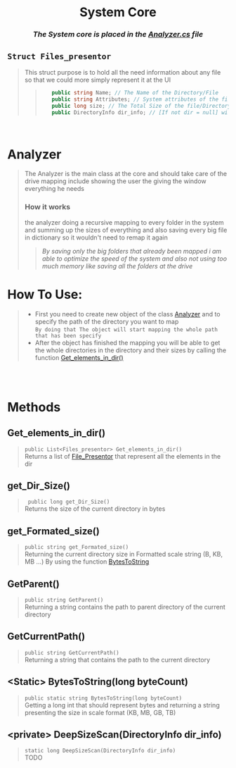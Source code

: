 <div align=center>

# System Core
### *The System core  is placed in the [Analyzer.cs](../Src/Windows%20Disk%20Analyzer/Analyzer.cs) file*

</div>

## `Struct Files_presentor`

> This struct purpose is to hold all the need information about any file so that we could more simply represent it at the UI
>> ```c#
>>    public string Name; // The Name of the Directory/File
>>    public string Attributes; // System attributes of the file
>>    public long size; // The Total Size of the file/Directory
>>    public DirectoryInfo dir_info; // [If not dir = null] will contain the object of the dir from System.IO;
>> ```

<br/>

# Analyzer
> The Analyzer is the main class at the core and should take care of the drive mapping include showing the user the giving the window everything he needs 
> ### **How it works**
> the analyzer doing a recursive mapping to every folder in the system and summing up the sizes of everything and also saving every big file in dictionary so it wouldn't need to remap it again 
>> *By saving only the big folders that already been mapped i am able to optimize the speed of the system and also not using too much memory like saving all the folders at the drive*

# How To Use:
> * First you need to create new object of the class [Analyzer](#analyzer) and to specify the path of the directory you want to map<br/>
`` By doing that The object will start mapping the whole path that has been specify ``
> * After the object has finished the mapping you will be able to get the whole directories in the directory and their sizes by calling the function [Get_elements_in_dir()](#get_elements_in_dir)

<br/>
<br/>

# Methods
## Get_elements_in_dir()
> `` public List<Files_presentor> Get_elements_in_dir() `` <br/>
> Returns a list of [File_Presentor](#struct-files_presentor) that represent all the elements in the dir

## get_Dir_Size()
> `` public long get_Dir_Size()`` <br/>
> Returns the size of the current directory in bytes

## get_Formated_size()
> `` public string get_Formated_size() `` <br/>
> Returning the current directory size in Formatted scale string (B, KB, MB ...)
> By using the function [BytesToString](#static-bytestostringlong-bytecount) 

## GetParent()
> `` public string GetParent() `` <br/>
> Returning a string contains the path to parent directory of the current directory  

## GetCurrentPath()
> ``public string GetCurrentPath()`` <br/>
> Returning a string that contains the path to the current directory 

## \<Static\> BytesToString(long byteCount)
> `` public static string BytesToString(long byteCount) `` <br/>
> Getting a long int that should represent bytes and returning a string presenting the size in scale format (KB, MB, GB, TB) 

## \<private\> DeepSizeScan(DirectoryInfo dir_info)
> `` static long DeepSizeScan(DirectoryInfo dir_info) `` <br/>
> TODO